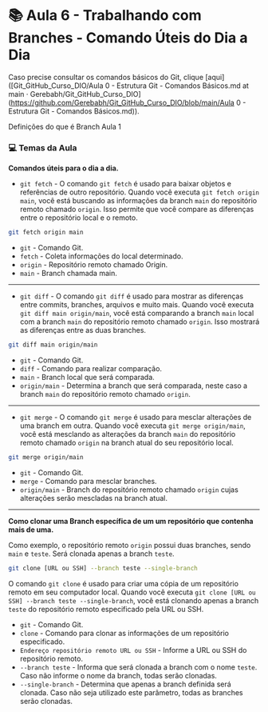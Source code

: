 # :books: Aula 6 - Trabalhando com Branches - Comando Úteis do Dia a Dia

Caso precise consultar os comandos básicos do Git, clique [aqui]([Git_GitHub_Curso_DIO/Aula 0 - Estrutura Git - Comandos Básicos.md at main · Gerebabh/Git_GitHub_Curso_DIO](https://github.com/Gerebabh/Git_GitHub_Curso_DIO/blob/main/Aula 0 - Estrutura Git - Comandos Básicos.md)).

Definições do que é Branch Aula 1

### :computer: Temas da Aula

**Comandos úteis para o dia a dia.**

* `git fetch` - O comando `git fetch` é usado para baixar objetos e referências de outro repositório. Quando você executa `git fetch origin main`, você está buscando as informações da branch `main` do repositório remoto chamado `origin`. Isso permite que você compare as diferenças entre o repositório local e o remoto.

```bash
git fetch origin main
```

- `git` - Comando Git.
- `fetch` - Coleta informações do local determinado.
- `origin` - Repositório remoto chamado Origin.
- `main` - Branch chamada main.

***

* `git diff` - O comando `git diff` é usado para mostrar as diferenças entre commits, branches, arquivos e muito mais. Quando você executa `git diff main origin/main`, você está comparando a branch `main` local com a branch `main` do repositório remoto chamado `origin`. Isso mostrará as diferenças entre as duas branches.

```bash
git diff main origin/main
```

- `git` - Comando Git.
- `diff` - Comando para realizar comparação.
- `main` - Branch local que será comparada.
- `origin/main` - Determina a branch que será comparada, neste caso a branch `main` do repositório remoto chamado `origin`.

___

* `git merge` - O comando `git merge` é usado para mesclar alterações de uma branch em outra. Quando você executa `git merge origin/main`, você está mesclando as alterações da branch `main` do repositório remoto chamado `origin` na branch atual do seu repositório local.

```bash
git merge origin/main
```

- `git` - Comando Git.
- `merge` - Comando para mesclar branches.
- `origin/main` - Branch do repositório remoto chamado `origin` cujas alterações serão mescladas na branch atual.

___

**Como clonar uma Branch específica de um um repositório que contenha mais de uma.**

Como exemplo, o repositório remoto `origin` possui duas branches, sendo `main` e `teste`. Será clonada apenas a branch `teste`.

```bash
git clone [URL ou SSH] --branch teste --single-branch
```

O comando `git clone` é usado para criar uma cópia de um repositório remoto em seu computador local. Quando você executa `git clone [URL ou SSH] --branch teste --single-branch`, você está clonando apenas a branch `teste` do repositório remoto especificado pela URL ou SSH.

- `git` - Comando Git.
- `clone` - Comando para clonar as informações de um repositório especificado.
- `Endereço repositório remoto URL ou SSH` - Informe a URL ou SSH do repositório remoto.
- `--branch teste` - Informa que será clonada a branch com o nome `teste`. Caso não informe o nome da branch, todas serão clonadas.
- `--single-branch` - Determina que apenas a branch definida será clonada. Caso não seja utilizado este parâmetro, todas as branches serão clonadas.

